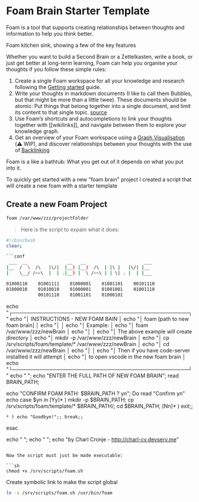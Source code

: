 # Foam Brain Starter Template

Foam is a tool that supports creating relationships between thoughts and information to help you think better.

Foam kitchen sink, showing a few of the key features

Whether you want to build a Second Brain or a Zettelkasten, write a book, or just get better at long-term learning, Foam can help you organise your thoughts if you follow these simple rules:

1. Create a single Foam workspace for all your knowledge and research following the [Getting started](https://foambubble.github.io/foam/#getting-started) guide.
1. Write your thoughts in markdown documents (I like to call them Bubbles, but that might be more than a little twee). These documents should be atomic: Put things that belong together into a single document, and limit its content to that single topic. [source](https://zettelkasten.de/posts/overview/#principles)
1. Use Foam’s shortcuts and autocompletions to link your thoughts together with [[wikilinks]], and navigate between them to explore your knowledge graph.
1. Get an overview of your Foam workspace using a [Graph Visualisation](https://foambubble.github.io/foam/features/graph-visualisation) (⚠️ WIP), and discover relationships between your thoughts with the use of [Backlinking](https://foambubble.github.io/foam/features/backlinking)

Foam is a like a bathtub: What you get out of it depends on what you put into it.

To quickly get started with a new "foam brain" project I created a script that will create a new foam with a starter template

## Create a new Foam Project

```sh
foam /var/www/zzz/projectFolder
```

> Here is the script to expain what it does:


```sh
#!/bin/bash
clear;

```conf
 ___  __               __   __                      ___ 
|__  /  \  /\   |\/|  |__) |__)  /\  | |\ |   |\/| |__  
|    \__/ /~~\  |  | .|__) |  \ /~~\ | | \| . |  | |___ 

01000110    01001111    01000001    01001101    00101110 
01000010    01010010    01000001    01001001    01001110 
            00101110    01001101    01000101                                                         
```
echo "┌────────────────────────────────────────────────┐"
echo "│ INSTRUCTIONS - NEW FOAM BAIN                            │
echo "│ foam [path to new foam brain]                           │
echo "│                                                         │
echo "│ Example:                                                │
echo "│ foam /var/www/zzz/newBrain                              │
echo "│                                                         │
echo "│ The above example will create directory                 │
echo "│ mkdir -p /var/www/zzz/newBrain                          │
echo "│ cp /srv/scripts/foam/template/* /var/www/zzz/newBrain   │
echo "│ cd /var/www/zzz/newBrain                                │
echo "│                                                         │
echo "│ Then if you have code-server installled it will attempt │
echo "│ to open vscode in the new foam brain                    │
echo "└────────────────────────────────────────────────┘"
echo " ";
echo "ENTER THE FULL PATH OF NEW FOAM BRAIN";
read BRAIN_PATH;

echo "CONFIRM FOAM PATH: $BRAIN_PATH ? yn"; Do 
read "Confirm yn"
echo 
case $yn in
  [Yy]* ) 
    mkdir -p $BRAIN_PATH;  cp /srv/scripts/foam/template/* $BRAIN_PATH/;
    cd $BRAIN_PATH;
  [Nn]* ) exit;;
 
    * ) echo "Goodbye!";; break;;
esac

echo " ";
echo " "; 
echo "by Charl Cronje - http://charl-cv.devserv.me"
```

Now the script must just be made executable:

```sh
chmod +x /srv/scripts/foam.sh
```

Create symbolic link to make the script global

```sh
ln -s /srv/scripts/foam.sh /usr/bin/foam
```

